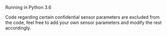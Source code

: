 Running in Python 3.6

Code regarding certain confidential sensor parameters are excluded from the code, feel free to add your own sensor parameters and modify the rest accordingly.
